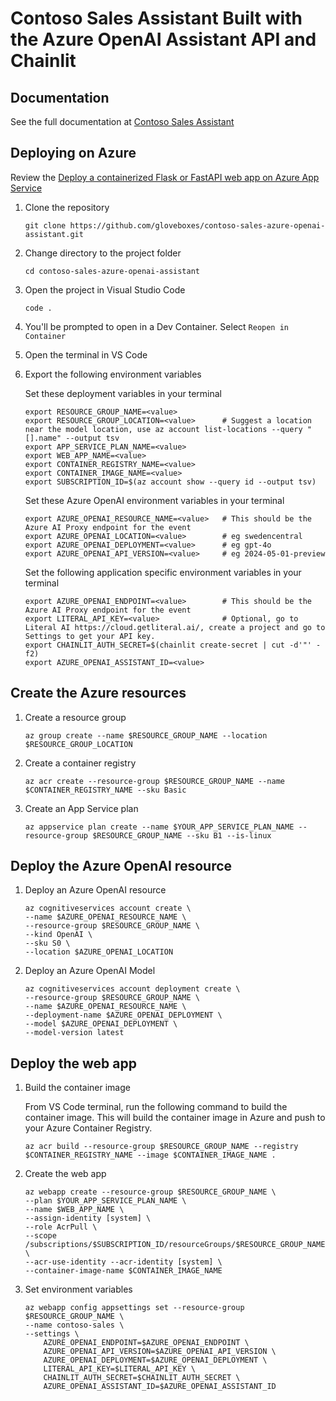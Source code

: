 # Contoso Sales Assistant Built with the Azure OpenAI Assistant API and Chainlit

## Documentation

See the full documentation at [Contoso Sales Assistant](https://gloveboxes.github.io/contoso-sales-azure-openai-assistant/)

<!-- ## Run

1. rename the `.env.example` file to `.env` and fill in the required values.
2. Select <kbd>F5</kbd> to start the bot in debugger mode.
3. From your browswer, navigate to `http://0.0.0.0/sales` to start the bot.

### [Optional] Get a Literal AI API key

> [!NOTE]
> Literal AI is an all in one observability, evaluation and analytics platform for building LLM apps.

Go to [Literal AI](https://cloud.getliteral.ai/), create a project and go to Settings to get your API key. -->

## Deploying on Azure

Review the [Deploy a containerized Flask or FastAPI web app on Azure App Service](https://learn.microsoft.com/en-us/azure/developer/python/tutorial-containerize-simple-web-app-for-app-service?tabs=web-app-fastapi)

1. Clone the repository

    ```shell
    git clone https://github.com/gloveboxes/contoso-sales-azure-openai-assistant.git
    ```

2. Change directory to the project folder

    ```shell
    cd contoso-sales-azure-openai-assistant
    ```

3. Open the project in Visual Studio Code

    ```shell
    code .
    ```

4. You'll be prompted to open in a Dev Container. Select `Reopen in Container`

5. Open the terminal in VS Code

6. Export the following environment variables

    Set these deployment variables in your terminal

    ```shell
    export RESOURCE_GROUP_NAME=<value>
    export RESOURCE_GROUP_LOCATION=<value>      # Suggest a location near the model location, use az account list-locations --query "[].name" --output tsv
    export APP_SERVICE_PLAN_NAME=<value>
    export WEB_APP_NAME=<value>
    export CONTAINER_REGISTRY_NAME=<value>
    export CONTAINER_IMAGE_NAME=<value>
    export SUBSCRIPTION_ID=$(az account show --query id --output tsv)
    ```

    Set these Azure OpenAI environment variables in your terminal

    ```shell
    export AZURE_OPENAI_RESOURCE_NAME=<value>   # This should be the Azure AI Proxy endpoint for the event
    export AZURE_OPENAI_LOCATION=<value>        # eg swedencentral
    export AZURE_OPENAI_DEPLOYMENT=<value>      # eg gpt-4o
    export AZURE_OPENAI_API_VERSION=<value>     # eg 2024-05-01-preview
    ```

    Set the following application specific environment variables in your terminal

    ```shell
    export AZURE_OPENAI_ENDPOINT=<value>        # This should be the Azure AI Proxy endpoint for the event
    export LITERAL_API_KEY=<value>              # Optional, go to Literal AI https://cloud.getliteral.ai/, create a project and go to Settings to get your API key.
    export CHAINLIT_AUTH_SECRET=$(chainlit create-secret | cut -d'"' -f2)
    export AZURE_OPENAI_ASSISTANT_ID=<value>
    ```

## Create the Azure resources

1. Create a resource group

    ```shell
    az group create --name $RESOURCE_GROUP_NAME --location $RESOURCE_GROUP_LOCATION
    ```

2. Create a container registry

    ```shell
    az acr create --resource-group $RESOURCE_GROUP_NAME --name $CONTAINER_REGISTRY_NAME --sku Basic
    ```

3. Create an App Service plan

    ```shell
    az appservice plan create --name $YOUR_APP_SERVICE_PLAN_NAME --resource-group $RESOURCE_GROUP_NAME --sku B1 --is-linux
    ```

## Deploy the Azure OpenAI resource

1. Deploy an Azure OpenAI resource

    ```shell
    az cognitiveservices account create \
    --name $AZURE_OPENAI_RESOURCE_NAME \
    --resource-group $RESOURCE_GROUP_NAME \
    --kind OpenAI \
    --sku S0 \
    --location $AZURE_OPENAI_LOCATION
    ```

2. Deploy an Azure OpenAI Model

    ```shell
    az cognitiveservices account deployment create \
    --resource-group $RESOURCE_GROUP_NAME \
    --name $AZURE_OPENAI_RESOURCE_NAME \
    --deployment-name $AZURE_OPENAI_DEPLOYMENT \
    --model $AZURE_OPENAI_DEPLOYMENT \
    --model-version latest
    ```

## Deploy the web app

1. Build the container image

    From VS Code terminal, run the following command to build the container image. This will build the container image in Azure and push to your Azure Container Registry.

    ```shell
    az acr build --resource-group $RESOURCE_GROUP_NAME --registry $CONTAINER_REGISTRY_NAME --image $CONTAINER_IMAGE_NAME .
    ```

2. Create the web app

    ```shell
    az webapp create --resource-group $RESOURCE_GROUP_NAME \
    --plan $YOUR_APP_SERVICE_PLAN_NAME \
    --name $WEB_APP_NAME \
    --assign-identity [system] \
    --role AcrPull \
    --scope /subscriptions/$SUBSCRIPTION_ID/resourceGroups/$RESOURCE_GROUP_NAME \
    --acr-use-identity --acr-identity [system] \
    --container-image-name $CONTAINER_IMAGE_NAME
    ```

3. Set environment variables

    ```shell
    az webapp config appsettings set --resource-group $RESOURCE_GROUP_NAME \
    --name contoso-sales \
    --settings \
        AZURE_OPENAI_ENDPOINT=$AZURE_OPENAI_ENDPOINT \
        AZURE_OPENAI_API_VERSION=$AZURE_OPENAI_API_VERSION \
        AZURE_OPENAI_DEPLOYMENT=$AZURE_OPENAI_DEPLOYMENT \
        LITERAL_API_KEY=$LITERAL_API_KEY \
        CHAINLIT_AUTH_SECRET=$CHAINLIT_AUTH_SECRET \
        AZURE_OPENAI_ASSISTANT_ID=$AZURE_OPENAI_ASSISTANT_ID
    ```
